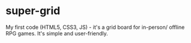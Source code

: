 # super-grid
My first code (HTML5, CSS3, JS) - it's a grid board for in-person/ offline RPG games. It's simple and user-friendly.
